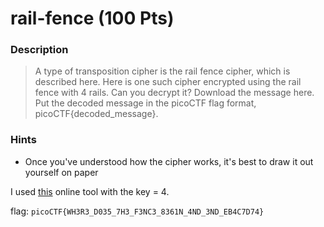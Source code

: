 # rail-fence (100 Pts)

### Description
> A type of transposition cipher is the rail fence cipher, which is described here. Here is one such cipher encrypted using the rail fence with 4 rails. Can you decrypt it? Download the message here. Put the decoded message in the picoCTF flag format, picoCTF{decoded_message}.

### Hints
- Once you've understood how the cipher works, it's best to draw it out yourself on paper

I used [this](https://cryptii.com/pipes/rail-fence-cipher) online tool with the key = 4.

flag: `picoCTF{WH3R3_D035_7H3_F3NC3_8361N_4ND_3ND_EB4C7D74}`